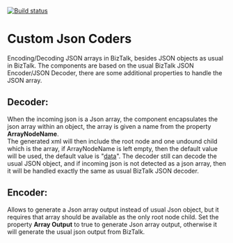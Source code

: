 [![Build status](https://ibizsolutions.visualstudio.com/BizTalkComponents/_apis/build/status/CustomJsonCoders)](https://ibizsolutions.visualstudio.com/BizTalkComponents/_build/latest?definitionId=604)
# Custom Json Coders
Encoding/Decoding JSON arrays in BizTalk, besides JSON objects as usual in BizTalk.
The components are based on the usual BizTalk JSON Encoder/JSON Decoder, there are some additional properties to handle the JSON array.
<br>
## Decoder:

When the incoming json is a Json array, the component encapsulates the json array within an object, the array is given a name from the property **ArrayNodeName**.<br>
The generated xml will then include the root node and one undound child which is the array, if ArrayNodeName is left empty, then the default value will be used, the default value is "<ins>data</ins>".
The decoder still can decode the usual JSON object, and if incoming json is not detected as a json array, then it will be handled exactly the same as usual BizTalk JSON decoder.<br>

## Encoder:
Allows to generate a Json array output instead of usual Json object, but it requires that array should be available as the only root node child.
Set the property **Array Output** to true to generate Json array output, otherwise it will generate the usual json output from BizTalk.
